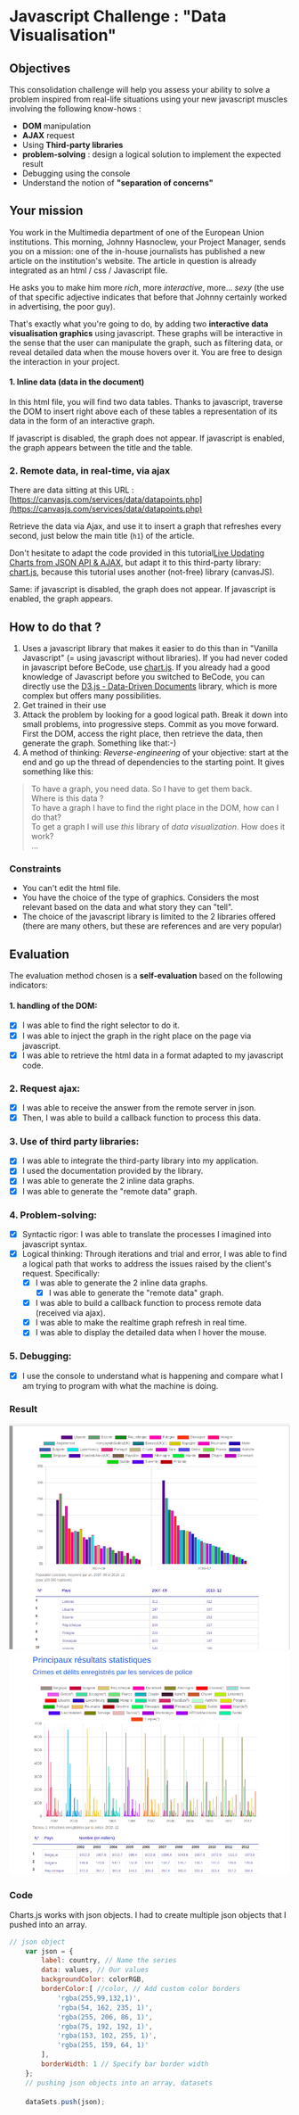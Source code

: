 
#  Javascript Challenge : "Data Visualisation"

## Objectives
This consolidation challenge will help you assess your ability to solve a problem inspired from real-life situations using your new javascript muscles involving the following know-hows :

- **DOM** manipulation
- **AJAX** request
- Using **Third-party libraries**
- **problem-solving** : design a logical solution to implement the expected result
- Debugging using the console
- Understand the notion of **"separation of concerns"**

## Your mission

You work in the Multimedia department of one of the European Union institutions. This morning, Johnny Hasnoclew, your Project Manager, sends you on a mission: one of the in-house journalists has published a new article on the institution's website. The article in question is already integrated as an html / css / Javascript file.

He asks you to make him more *rich*, more *interactive*, more... *sexy* (the use of that specific adjective indicates that before that Johnny certainly worked in advertising, the poor guy).

That's exactly what you're going to do, by adding two **interactive data visualisation graphics** using javascript.  These graphs will be interactive in the sense that the user can manipulate the graph, such as filtering data, or reveal detailed data when the mouse hovers over it. You are free to design the interaction in your project.

#### 1. Inline data (data in the document)
In this html file, you will find two data tables. Thanks to javascript, traverse the DOM to insert right above each of these tables a representation of its data in the form of an interactive graph.

If javascript is disabled, the graph does not appear. If javascript is enabled, the graph appears between the title and the table.

### 2. Remote data, in real-time, via ajax
There are data sitting at this URL :  [https://canvasjs.com/services/data/datapoints.php](https://canvasjs.com/services/data/datapoints.php)

Retrieve the data via Ajax, and use it to insert a graph that refreshes every second, just below the main title (`h1`) of the article.

Don't hesitate to adapt the code provided in this tutorial[Live Updating Charts from JSON API & AJAX](https://canvasjs.com/docs/charts/how-to/live-updating-javascript-charts-json-api-ajax/), but adapt it to this third-party library: [chart.js](https://www.chartjs.org/), because this tutorial uses another (not-free) library (canvasJS).

Same: if javascript is disabled, the graph does not appear. If javascript is enabled, the graph appears.


## How to do that ?

1. Uses a javascript library that makes it easier to do this than in "Vanilla Javascript" (= using javascript without libraries).
If you had never coded in javascript before BeCode, use [chart.js](https://www.chartjs.org/).
If you already had a good knowledge of Javascript before you switched to BeCode, you can directly use the [D3.js - Data-Driven Documents](https://d3js.org/) library, which is more complex but offers many possibilities.
2. Get trained in their use
3. Attack the problem by looking for a good logical path. Break it down into small problems, into progressive steps. Commit as you move forward. First the DOM, access the right place, then retrieve the data, then generate the graph. Something like that:-)
4. A method of thinking: *Reverse-engineering* of your objective: start at the end and go up the thread of dependencies to the starting point. It gives something like this:

> To have a graph, you need data. So I have to get them back.  
> Where is this data ?   
> To have a graph I have to find the right place in the DOM, how can I do that?  
> To get a graph I will use *this* library of *data visualization*. How does it work?  
> ...  


### Constraints
- You can't edit the html file.
- You have the choice of the type of graphics. Considers the most relevant based on the data and what story they can "tell".
- The choice of the javascript library is limited to the 2 libraries offered (there are many others, but these are references and are very popular)

## Evaluation
The evaluation method chosen is a **self-evaluation** based on the following indicators:

#### 1. handling of the DOM:

- [X] I was able to find the right selector to do it.
- [X] I was able to inject the graph in the right place on the page via javascript.
- [X] I was able to retrieve the html data in a format adapted to my javascript code.

### 2. Request ajax:
- [X] I was able to receive the answer from the remote server in json.
- [X] Then, I was able to build a callback function to process this data.

### 3. Use of **third party libraries**:
- [X] I was able to integrate the third-party library into my application.
- [X] I used the documentation provided by the library.
- [X] I was able to generate the 2 inline data graphs.
- [X] I was able to generate the "remote data" graph.

### 4. Problem-solving:

- [X] Syntactic rigor: I was able to translate the processes I imagined into javascript syntax.
- [X] Logical thinking: Through iterations and trial and error, I was able to find a logical path that works to address the issues raised by the client's request. Specifically:
  - [X] I was able to generate the 2 inline data graphs.
	- [X]  I was able to generate the "remote data" graph.
  - [X]  I was able to build a callback function to process remote data (received via ajax).
	- [X]  I was able to make the realtime graph refresh in real time.
	- [X]  I was able to display the detailed data when I hover the mouse.

### 5. Debugging:

  - [X]  I use the console to understand what is happening and compare what I am trying to program with what the machine is doing.

### Result 

![graph](https://github.com/YelenaMerzlyakova/js-datavisualisation-challenge/blob/master/graph1.png)
![graph](https://github.com/YelenaMerzlyakova/js-datavisualisation-challenge/blob/master/graph2.png)


### Code

Charts.js works with json objects. I had to create multiple json objects that I pushed into an array. 

```Javascript
// json object 
    var json = {
        label: country, // Name the series
        data: values, // Our values
        backgroundColor: colorRGB,
        borderColor:[ //color, // Add custom color borders
            'rgba(255,99,132,1)',
            'rgba(54, 162, 235, 1)',
            'rgba(255, 206, 86, 1)',
            'rgba(75, 192, 192, 1)',
            'rgba(153, 102, 255, 1)',
            'rgba(255, 159, 64, 1)'
        ],
        borderWidth: 1 // Specify bar border width
    };
    // pushing json objects into an array, datasets

    dataSets.push(json);




